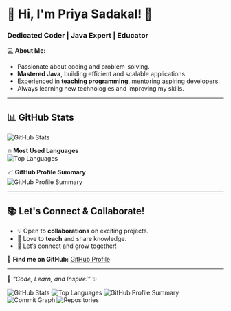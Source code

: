 # 👋 Hi, I'm Priya Sadakal! 🚀  
### Dedicated Coder | Java Expert | Educator  

💻 **About Me:**  
- Passionate about coding and problem-solving.  
- **Mastered Java**, building efficient and scalable applications.  
- Experienced in **teaching programming**, mentoring aspiring developers.  
- Always learning new technologies and improving my skills.  

---

## 📊 **GitHub Stats**  
![GitHub Stats](https://github-readme-stats.vercel.app/api?username=Piu120802&show_icons=true&theme=dark)  

🔥 **Most Used Languages**  
![Top Languages](https://github-readme-stats.vercel.app/api/top-langs/?username=Piu120802&layout=compact&theme=dark)  

📈 **GitHub Profile Summary**  
![GitHub Profile Summary](https://github-profile-summary-cards.vercel.app/api/cards/profile-details?username=Piu120802&theme=dark)  

---

## 📚 **Let's Connect & Collaborate!**  
- 💡 Open to **collaborations** on exciting projects.  
- 📖 Love to **teach** and share knowledge.  
- 🤝 Let’s connect and grow together!  

🔗 **Find me on GitHub:** [GitHub Profile](https://github.com/Piu120802)  

---

🌟 _“Code, Learn, and Inspire!”_ ✨  

![GitHub Stats](https://github-readme-stats.vercel.app/api?username=Piu120802&show_icons=true&theme=dark)
![Top Languages](https://github-readme-stats.vercel.app/api/top-langs/?username=Piu120802&layout=compact&theme=dark)
![GitHub Profile Summary](https://github-profile-summary-cards.vercel.app/api/cards/profile-details?username=Piu120802&theme=dark)
![Commit Graph](https://github-profile-summary-cards.vercel.app/api/cards/productive-time?username=Piu120802&theme=dark)
![Repositories](https://github-profile-summary-cards.vercel.app/api/cards/repos-per-language?username=Piu120802&theme=dark)




